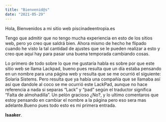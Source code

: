 ```yaml
---
title: "Bienvenid@s"
date: "2021-05-29"
---
```


Hola, Bienvenidos a mi sitio web piscinadeentropia.es

Tengo que admitir que no tengo mucha experiencia en esto de los sitios web, pero yo creo que saldrá bien. Ahora mismo de hecho he flipado cuando he visto la tal cantidad de ajustes que se le pueden realizar a esto y creo que aquí hay para pasar una buena temporada cambiando cosas.

Lo primero de todo sobre lo que me gustaría habla es sobre por que este sitio web se llama Lackpad, bueno pues resulta que un día estaba pensando en un nombre para una página web y resulta que se me ocurrió el siguiente: Solaria Sistems. Pero resulta que ya había una compañía que se llamaba así así que dandole al coco se me ocurrió este LackPad, aunque no hace referencia a nada si separas “Lack” y “pad” según el traductor significa “Falta de almohadilla”. Un pelón gracioso ¿No?, y lo ultimo comentaros que estoy pensando en cambiar el nombre a la página pero eso sera mas adelante.Bueno pues todo esto es mi primera entrada.

**Isaaker**.
